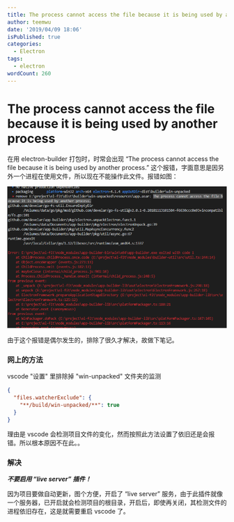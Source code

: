 ```yaml
---
title: The process cannot access the file because it is being used by another process
author: teemwu
date: '2019/04/09 18:06'
isPublished: true
categories:
  - Electron
tags:
  - electron
wordCount: 260
---
```


# The process cannot access the file because it is being used by another process

在用 electron-builder 打包时，时常会出现 “The process cannot access the file because it is being used by another process.” 这个报错，字面意思是因另外一个进程在使用文件，所以现在不能操作此文件。报错如图：

![](/public/imgs/2019/04/09/2019040918060.png)

由于这个报错是偶尔发生的，排除了很久才解决，故做下笔记。

### 网上的方法

vscode "设置" 里排除掉 "win-unpacked" 文件夹的监测

```json
{
  "files.watcherExclude": {
    "**/build/win-unpacked/**": true
  }
}
````
理由是 vscode 会检测项目文件的变化，然而按照此方法设置了依旧还是会报错。所以根本原因不在此。。

### 解决

***不要启用 “live server” 插件！***

因为项目要做自动更新，图个方便，开启了 “live server” 服务，由于此插件就像一个服务器，已开启就会检测项目的根目录，开启后，即使再关闭，其检测文件的进程依旧存在，这是就需要重启 vscode 了。
